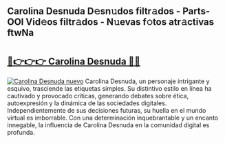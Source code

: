 ## Carolina Desnuda D𝚎sn𝚞dos filtr𝚊dos - Parts-OOl Vid𝚎os filtr𝚊dos - N𝚞evas f𝚘tos atr𝚊ctivas ftwNa

# <h2><a href="http://mbdktn.tromn.icu/?c=Carolina+Desnuda">🔗👉👉👉 Carolina Desnuda 🔗🔗</a></h2>

[![Carolina Desnuda nuevo](https://i.imgur.com/pEAQMta.gif)](http://mbdktn.tromn.icu/?c=Carolina+Desnuda)
Carolina Desnuda, un personaje intrigante y esquivo, trasciende las etiquetas simples. Su distintivo estilo en línea ha cautivado y provocado críticas, generando debates sobre ética, autoexpresión y la dinámica de las sociedades digitales. Independientemente de sus decisiones futuras, su huella en el mundo virtual es imborrable. Con una determinación inquebrantable y un encanto innegable, la influencia de Carolina Desnuda en la comunidad digital es profunda.
